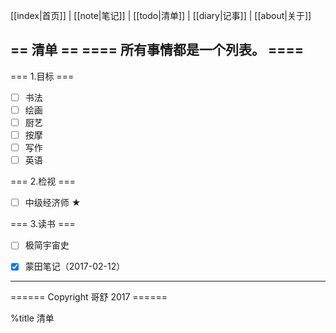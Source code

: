 [[index|首页]] | [[note|笔记]] | [[todo|清单]] | [[diary|记事]] | [[about|关于]]


 == 清单 ==
 ==== 所有事情都是一个列表。 ====
----

=== 1.目标 ===
- [ ] 书法
- [ ] 绘画
- [ ] 厨艺
- [ ] 按摩
- [ ] 写作
- [ ] 英语

=== 2.检视 ===
- [ ] 中级经济师 ★

=== 3.读书 ===

- [ ] 极简宇宙史
- [X] 蒙田笔记（2017-02-12）


----
  ====== Copyright 哥舒 2017 ======

%title 清单
